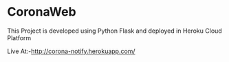 # CoronaWeb
This Project is developed using Python Flask and deployed in Heroku Cloud Platform

Live At:-http://corona-notify.herokuapp.com/
